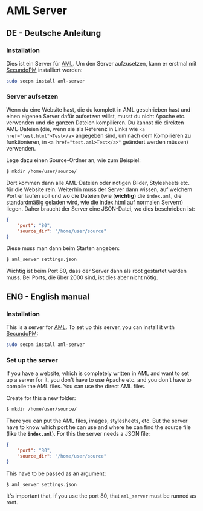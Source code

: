 
# AML Server

## DE - Deutsche Anleitung

### Installation

Dies ist ein Server für [AML](https://github.com/triploit/aml). Um den Server aufzusetzen, kann er erstmal mit [SecundoPM](https://github.com/triploit/aml) installiert werden:

```bash
sudo secpm install aml-server
```

### Server aufsetzen

Wenn du eine Website hast, die du komplett in AML geschrieben hast und einen eigenen Server dafür aufsetzen willst, musst du nicht Apache etc. verwenden und die ganzen Dateien kompilieren. Du kannst die direkten AML-Dateien (die, wenn sie als Referenz in Links wie `<a href="test.html">Test</a>` angegeben sind, um nach dem Kompilieren zu funktionieren, in `<a href="test.aml>Test</a>"` geändert werden müssen) verwenden.

Lege dazu einen Source-Ordner an, wie zum Beispiel:

```bash
$ mkdir /home/user/source/
```
Dort kommen dann alle AML-Dateien oder nötigen Bilder, Stylesheets etc. für die Website rein. Weiterhin muss der Server dann wissen, auf welchem Port er laufen soll und wo die Dateien (wie (**wichtig**) die `index.aml`, die standardmäßig geladen wird, wie die index.html auf normalen Servern) liegen.
Daher braucht der Server eine JSON-Datei, wo dies beschrieben ist:

```json
{
	"port": "80",
	"source_dir": "/home/user/source"
}
``` 

Diese muss man dann beim Starten angeben:
```bash
$ aml_server settings.json
```
Wichtig ist beim Port 80, dass der Server dann als root gestartet werden muss. Bei Ports, die über 2000 sind, ist dies aber nicht nötig.

## ENG - English manual
### Installation

This is a server for [AML](https://github.com/triploit/aml). To set up this server, you can install it with [SecundoPM](https://github.com/triploit/aml):

```bash
sudo secpm install aml-server
```

### Set up the server

If you have a website, which is completely written in AML and want to set up a server for it, you don't have to use Apache etc. and you don't have to compile the AML files. You can use the direct AML files.

Create for this a new folder:

```bash
$ mkdir /home/user/source/
```
There you can put the AML files, images, stylesheets, etc. But the server have to know which port he can use and where he can find the source file (like the **`index.aml`**).
For this the server needs a JSON file:

```json
{
	"port": "80",
	"source_dir": "/home/user/source"
}
``` 

This have to be passed as an argument:

```bash
$ aml_server settings.json
```

It's important that, if you use the port 80, that `aml_server` must be runned as root.
